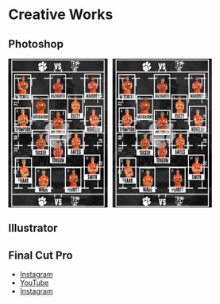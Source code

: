 # Creative Works

## Photoshop

<div style="display: flex; gap: 10px;">
    <img src="full.jpg" alt="Match Day Lineup" style="width:200px;height:300px;">
    <img src="full.jpg" alt="Match Day Lineup" style="width:200px;height:300px;">
</div>

## Illustrator



## Final Cut Pro

- [Instagram](https://www.instagram.com/clemsonmensrugby/)
- [YouTube](https://www.youtube.com/@coledigregorio4176)
- [Instagram](https://www.instagram.com/coledigregorio/)

